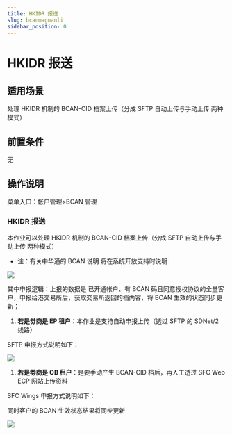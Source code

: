 ```yaml
---
title: HKIDR 报送
slug: bcanmaguanli
sidebar_position: 0
---
```



# HKIDR 报送

## 适用场景

处理 HKIDR 机制的 BCAN-CID 档案上传（分成 SFTP 自动上传与手动上传 两种模式）

## 前置条件

无

## 操作说明

菜单入口：帐户管理&gt;BCAN 管理

### HKIDR 报送

本作业可以处理 HKIDR 机制的 BCAN-CID 档案上传（分成 SFTP 自动上传与手动上传 两种模式）

- 注：有关中华通的 BCAN 说明 将在系统开放支持时说明

<img src="/assets/BYcPbsqrgohUafxOwtscJK1enYe.png" src-width="1280" src-height="586" align="center"/>

其中申报逻辑：上报的数据是 已开通帐户、有 BCAN 码且同意授权协议的全量客户，申报给港交易所后，获取交易所返回的档内容，将 BCAN 生效的状态同步更新；

1. **若是劵商是 ****EP**** 租户**：本作业是支持自动申报上传（透过 SFTP 的 SDNet/2 线路）

SFTP 申报方式说明如下：

<img src="/assets/FyiOb1BuPoldCzxSpA9cL40NnBf.png" src-width="3250" src-height="1542" align="center"/>

1. **若是劵商是 OB 租户**：是要手动产生 BCAN-CID 档后，再人工透过 SFC Web ECP 网站上传资料

SFC Wings 申报方式说明如下：

 同时客户的 BCAN 生效状态结果将同步更新

<img src="/assets/MiV2b5v8doYLUPxRcWlclM9MnOf.png" src-width="3218" src-height="1228" align="center"/>

### 
